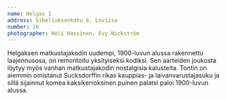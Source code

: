 ```yaml
---
name: Helgas 1
address: Sibeliuksenkatu 6, Loviisa
number: 16
photographer: Heli Hassinen, Evy Nickström
---
```

Helgaksen matkustajakodin uudempi, 1900-luvun alussa rakennettu laajennusosa, on remontoitu yksityiseksi kodiksi. Sen aarteiden joukosta löytyy myös vanhan matkustajakodin nostalgisia kalusteita. Tontin on aiemmin omistanut Sucksdorffin rikas kauppias- ja laivanvarustajasuku ja sillä sijainnut komea kaksikerroksinen puinen palatsi paloi 1900-luvun alussa.
